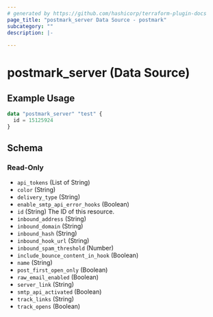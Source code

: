 ```yaml
---
# generated by https://github.com/hashicorp/terraform-plugin-docs
page_title: "postmark_server Data Source - postmark"
subcategory: ""
description: |-
  
---
```


# postmark_server (Data Source)



## Example Usage

```terraform
data "postmark_server" "test" {
  id = 15125924
}
```

<!-- schema generated by tfplugindocs -->
## Schema

### Read-Only

- `api_tokens` (List of String)
- `color` (String)
- `delivery_type` (String)
- `enable_smtp_api_error_hooks` (Boolean)
- `id` (String) The ID of this resource.
- `inbound_address` (String)
- `inbound_domain` (String)
- `inbound_hash` (String)
- `inbound_hook_url` (String)
- `inbound_spam_threshold` (Number)
- `include_bounce_content_in_hook` (Boolean)
- `name` (String)
- `post_first_open_only` (Boolean)
- `raw_email_enabled` (Boolean)
- `server_link` (String)
- `smtp_api_activated` (Boolean)
- `track_links` (String)
- `track_opens` (Boolean)
